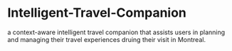 # Intelligent-Travel-Companion
a context-aware intelligent travel companion that assists users in planning and managing their travel experiences druing their visit in Montreal.

